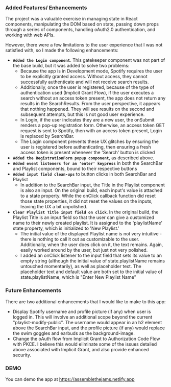
### Added Features/ Enhancements

The project was a valuable exercise in managing state in React components, manipulating the DOM based on state, passing down props through a series of components, handling oAuth2.0 authentication, and working with web APIs.

However, there were a few limitations to the user experience that I was not satisfied with, so I made the following enhancements:

  * **`Added the Login component`**.  This gatekeeper component was not part of the base build, but it was added to solve two problems:
    - Because the app is in Development mode, Spotify requires the user to be explicitly granted access.  Without access, they cannot successfully authenticate and will not receive search results.
    - Additionally, once the user is registered, because of the type of authentication used (Implicit Grant Flow), if the user executes a search without an access token present, the app does not return any results in the SearchResults.  From the user perspective, it appears that nothing happened.  They will see results on the second and subsequent attempts, but this is not good user experience.
    - In Login, if the user indicates they are a new user, the onSubmit renders a pop-up registration form.  Otherwise, an access token GET request is sent to Spotify, then with an access token present, Login is replaced by SearchBar.
    - The Login component prevents these UX glitches by ensuring the user is registered before authenticating, then ensuring a fresh access token is present whenever the 'Search' button is clicked
  * **`Added the RegistrationForm popup component`**, as described above.
  * **`Added event listeners for an 'enter' keypress`** in both the SearchBar and Playlist components, bound to their respective buttons
  * **`Added input field clean-ups`** to button clicks in both SearchBar and Playlist
    - In addition to the SearchBar input, the Title in the Playlist component is also an input.  On the original build, each input's value is attached to a state property.  While the onClick callback function did reset those state properties, it did not reset the values on the inputs, leaving the UX a bit unpolished.
  * **`Clear Playlist Title input field on click`**.  In the original build, the Playlist Title is an input field so that the user can give a customized name to their newly created playlist.  It is assigned to the 'playlistName' state property, which is initialized to 'New Playlist.'
    - The initial value of the displayed Playlist name is not very intuitive - there is nothing to call it out as customizable to the user.  Additionally, when the user does click on it, the text remains.  Again, easily worked around by the user, but just not very polished.
    - I added an onClick listener to the input field that sets its value to an empty string (although the initial value of state.playlistName remains untouched momentarily), as well as placeholder text.  The placeholder text and default value are both set to the initial value of state.playlistName, which is "Enter New Playlist Name"

### Future Enhancements

There are two additional enhancements that I would like to make to this app:

  * Display Spotify username and profile picture (if any) when user is logged in.  This will involve an additional scope beyond the current "playlist-modify-public".  The username would appear in an h2 element above the SearchBar input, and the profile picture (if any) would replace the swim goggles and earbuds as the background-image.
  * Change the oAuth flow from Implicit Grant to Authorization Code Flow with PKCE.  I believe this would eliminate some of the issues detailed above associated with Implicit Grant, and also provide enhanced security.

### DEMO

You can demo the app at https://assemblethejams.netlify.app